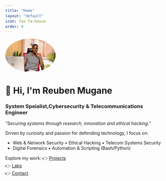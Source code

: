 ```yaml
---
title: "Home"
layout: "default"
icon: fas fa-house
order: 0
---
```


<img src="/assets/profile.jpg" alt="Profile Photo" width="160" style="border-radius: 50%;">



# 👋 Hi, I'm Reuben Mugane

### System Speialist,Cybersecurity & Telecommunications Engineer  
*"Securing systems through research, innovation and ethical hacking."*

Driven by curiosity and passion for defending technology, I focus on:
- Web & Network Security • Ethical Hacking • Telecom Systems Security
- Digital Forensics • Automation & Scripting (Bash/Python)

Explore my work:
👉 [Projects](/projects)  
👉 [Labs](/labs)  
👉 [Contact](/contact)
